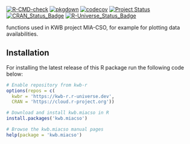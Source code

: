 [![R-CMD-check](https://github.com/KWB-R/kwb.miacso/workflows/R-CMD-check/badge.svg)](https://github.com/KWB-R/kwb.miacso/actions?query=workflow%3AR-CMD-check)
[![pkgdown](https://github.com/KWB-R/kwb.miacso/workflows/pkgdown/badge.svg)](https://github.com/KWB-R/kwb.miacso/actions?query=workflow%3Apkgdown)
[![codecov](https://codecov.io/github/KWB-R/kwb.miacso/branch/main/graphs/badge.svg)](https://codecov.io/github/KWB-R/kwb.miacso)
[![Project Status](https://img.shields.io/badge/lifecycle-experimental-orange.svg)](https://www.tidyverse.org/lifecycle/#experimental)
[![CRAN_Status_Badge](https://www.r-pkg.org/badges/version/kwb.miacso)]()
[![R-Universe_Status_Badge](https://kwb-r.r-universe.dev/badges/kwb.miacso)](https://kwb-r.r-universe.dev/)

functions used in KWB project MIA-CSO, for example for
plotting data availabilities.

## Installation

For installing the latest release of this R package run the following code below:

```r
# Enable repository from kwb-r
options(repos = c(
  kwbr = 'https://kwb-r.r-universe.dev',
  CRAN = 'https://cloud.r-project.org'))

# Download and install kwb.miacso in R
install.packages('kwb.miacso')

# Browse the kwb.miacso manual pages
help(package = 'kwb.miacso')

```
